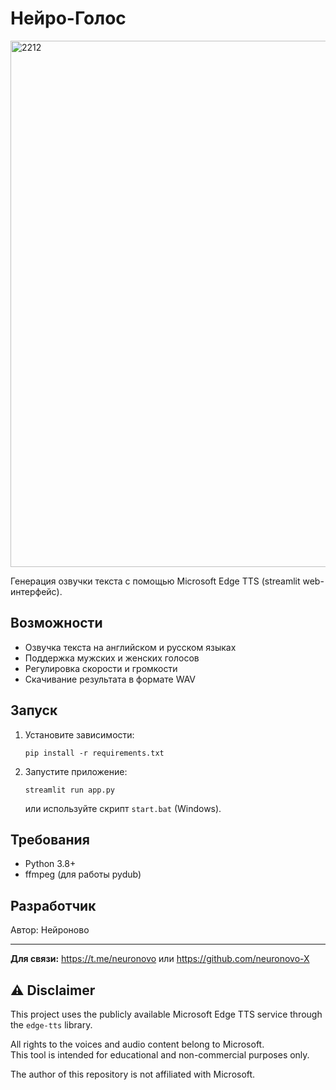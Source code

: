 # Нейро-Голос
<img width="1279" height="842" alt="2212" src="https://github.com/user-attachments/assets/3e885c19-5c3e-40fd-872f-d26976abec4b" />

Генерация озвучки текста с помощью Microsoft Edge TTS (streamlit web-интерфейс).

## Возможности
- Озвучка текста на английском и русском языках
- Поддержка мужских и женских голосов
- Регулировка скорости и громкости
- Скачивание результата в формате WAV

## Запуск
1. Установите зависимости:
   ```
   pip install -r requirements.txt
   ```
2. Запустите приложение:
   ```
   streamlit run app.py
   ```
   или используйте скрипт `start.bat` (Windows).

## Требования
- Python 3.8+
- ffmpeg (для работы pydub)

## Разработчик
Автор: Нейроново

---

**Для связи:** https://t.me/neuronovo или https://github.com/neuronovo-X

## ⚠️ Disclaimer

This project uses the publicly available Microsoft Edge TTS service through the `edge-tts` library.

All rights to the voices and audio content belong to Microsoft.  
This tool is intended for educational and non-commercial purposes only.

The author of this repository is not affiliated with Microsoft.
